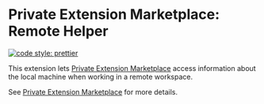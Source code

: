 # Private Extension Marketplace: Remote Helper

[![code style: prettier](https://img.shields.io/badge/code_style-prettier-ff69b4.svg?style=flat-square)](https://github.com/prettier/prettier)

This extension lets [Private Extension Marketplace](https://marketplace.visualstudio.com/items?itemName=NikolajFogh.private-extension-marketplace)
access information about the local machine when working in a remote workspace.

See [Private Extension Marketplace](https://marketplace.visualstudio.com/items?itemName=NikolajFogh.private-extension-marketplace)
for more details.
